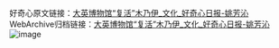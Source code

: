 好奇心原文链接：[大英博物馆“复活”木乃伊_文化_好奇心日报-姚芳沁](https://www.qdaily.com/articles/973.html)
WebArchive归档链接：[大英博物馆“复活”木乃伊_文化_好奇心日报-姚芳沁](http://web.archive.org/web/20171014154036/http://www.qdaily.com:80/articles/973.html)
![image](http://ww3.sinaimg.cn/large/007d5XDply1g3v450horhj30u03qlb29)